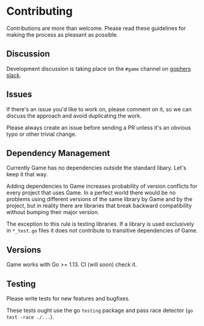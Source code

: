 # Contributing

Contributions are more than welcome. Please read these guidelines for making the
process as pleasant as possible.

## Discussion

Development discussion is taking place on the `#game` channel on [gophers
slack](https://gophers.slack.com/).

## Issues

If there's an issue you'd like to work on, please comment on it, so we can
discuss the approach and avoid duplicating the work.

Please always create an issue before sending a PR unless it's an obvious typo or
other trivial change.

## Dependency Management

Currently Game has no dependencies outside the standard libary. Let's keep it
that way.

Adding dependencies to Game increases probability of version conflicts for every
project that uses Game. In a perfect world there would be no problems using
different versions of the same library by Game and by the project, but in
reality there are libraries that break backward compatibility without bumping
their major version.

The exception to this rule is testing libraries. If a library is used
exclusively in `*_test.go` files it does not contribute to transitive
dependencies of Game.

## Versions

Game works with Go >= 1.13. CI (will soon) check it.

## Testing

Please write tests for new features and bugfixes.

These tests ought use the go `testing` package and pass race detector (`go test
-race ./...`).
